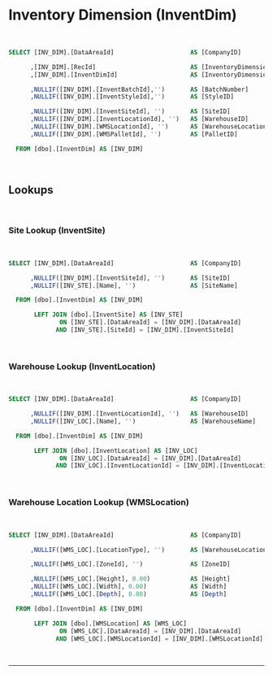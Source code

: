 <!---------------------->
<!--- Page / Section --->
<!---------------------->

# Inventory Dimension (InventDim)

<br />

``` sql
SELECT [INV_DIM].[DataAreaId]                     AS [CompanyID]

      ,[INV_DIM].[RecId]                          AS [InventoryDimensionKey]
      ,[INV_DIM].[InventDimId]                    AS [InventoryDimensionID]

      ,NULLIF([INV_DIM].[InventBatchId],'')       AS [BatchNumber]
      ,NULLIF([INV_DIM].[InventStyleId],'')       AS [StyleID]

      ,NULLIF([INV_DIM].[InventSiteId], '')       AS [SiteID]
      ,NULLIF([INV_DIM].[InventLocationId], '')   AS [WarehouseID]
      ,NULLIF([INV_DIM].[WMSLocationId], '')      AS [WarehouseLocationID]
      ,NULLIF([INV_DIM].[WMSPalletId], '')        AS [PalletID]

  FROM [dbo].[InventDim] AS [INV_DIM]
```

<br />

<!---------------------->
<!--- Page / Section --->
<!---------------------->



<div style="page-break-after: always"> 



<!---------------------->
<!--- Page / Section --->
<!---------------------->

## Lookups

<br />

### Site Lookup (InventSite)

<br />

``` sql
SELECT [INV_DIM].[DataAreaId]                     AS [CompanyID]

      ,NULLIF([INV_DIM].[InventSiteId], '')       AS [SiteID]
      ,NULLIF([INV_STE].[Name], '')               AS [SiteName]

  FROM [dbo].[InventDim] AS [INV_DIM]

       LEFT JOIN [dbo].[InventSite] AS [INV_STE]
              ON [INV_STE].[DataAreaId] = [INV_DIM].[DataAreaId]
             AND [INV_STE].[SiteId] = [INV_DIM].[InventSiteId]
```

<br />

<!---------------------->
<!--- Page / Section --->
<!---------------------->



<div style="page-break-after: always"> 



<!---------------------->
<!--- Page / Section --->
<!---------------------->

### Warehouse Lookup (InventLocation)

<br />

``` sql
SELECT [INV_DIM].[DataAreaId]                     AS [CompanyID]

      ,NULLIF([INV_DIM].[InventLocationId], '')   AS [WarehouseID]
      ,NULLIF([INV_LOC].[Name], '')               AS [WarehouseName]

  FROM [dbo].[InventDim] AS [INV_DIM]

       LEFT JOIN [dbo].[InventLocation] AS [INV_LOC]
              ON [INV_LOC].[DataAreaId] = [INV_DIM].[DataAreaId]
             AND [INV_LOC].[InventLocationId] = [INV_DIM].[InventLocationId]
```

<br />

<!---------------------->
<!--- Page / Section --->
<!---------------------->



<div style="page-break-after: always"> 



<!---------------------->
<!--- Page / Section --->
<!---------------------->

### Warehouse Location Lookup (WMSLocation)

<br />

``` sql
SELECT [INV_DIM].[DataAreaId]                     AS [CompanyID]

      ,NULLIF([WMS_LOC].[LocationType], '')       AS [WarehouseLocationType] -- Enumeration

      ,NULLIF([WMS_LOC].[ZoneId], '')             AS [ZoneID]

      ,NULLIF([WMS_LOC].[Height], 0.00)           AS [Height]
      ,NULLIF([WMS_LOC].[Width], 0.00)            AS [Width]
      ,NULLIF([WMS_LOC].[Depth], 0.00)            AS [Depth]

  FROM [dbo].[InventDim] AS [INV_DIM]

       LEFT JOIN [dbo].[WMSLocation] AS [WMS_LOC]
              ON [WMS_LOC].[DataAreaId] = [INV_DIM].[DataAreaId]
             AND [WMS_LOC].[WMSLocationId] = [INV_DIM].[WMSLocationId]
```

<br />

---

<br />

<!---------------------->
<!--- Page / Section --->
<!---------------------->
